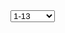 <body onload="selectFunction()">
<select id="mySelect" onchange="selectFunction()">
  <option>1-13</option>
  <option>14-26</option>
  <option>27-39</option>
  <option>40-51</option>
  <option>52-58</option>
  <option>59-72</option>
  <option>73-85</option>
  <option>86-98</option>
  <option>99-109</option>
  <option>110-118</option>
  <option>119-131</option>
  <option>132-146</option>
  <option>147-153</option>
  <option>154-164</option>
  <option>165-174</option>
  <option>175-181</option>
  <option>182-184</option>
  <option>185-187</option>
</select>

<p id="music"></p>

<script>
const aud_dir = "https://e1-assets.s3.us-west-1.amazonaws.com/";
const aud_name = "E1TB"
const aud_path = `${aud_dir}${aud_name}`;
const img_dir = "https://www.essentialelementsinteractive.com/EESONGS/Graphics/"
const img_name = "B1Tbn";
const img_path = `${img_dir}${img_name}`;
function selectFunction() {
  let text = "";
  var x = document.getElementById("mySelect").value;
  const myArray = x.split("-");
  var i = myArray[0];
  var num = myArray[1];
  for (; i <= num; i++) 
  {
    if (i < 10) {
    zero = "00";
  } else if (i < 100) {
    zero = "0";
  } else {
    zero = "";
  }
    text +="<img src=" + img_path + zero + i + ".jpg><br><audio controls><source src=" +  aud_path + i + ".mp3></audio><br><hr>";
  }
  document.getElementById("music").innerHTML = text;
}
</script>
</body>
